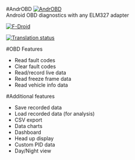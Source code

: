 #AndrOBD  [![AndrOBD](https://f-droid.org/repo/icons/com.fr3ts0n.ecu.gui.androbd.10305.png)](https://f-droid.org/repository/browse/?fdfilter=AndrOBD&fdid=com.fr3ts0n.ecu.gui.androbd)    
Android OBD diagnostics with any ELM327 adapter

[![F-Droid](https://f-droid.org/wiki/images/0/06/F-Droid-button_get-it-on.png)](https://f-droid.org/repository/browse/?fdfilter=AndrOBD&fdid=com.fr3ts0n.ecu.gui.androbd)

[![Translation status](https://hosted.weblate.org/widgets/androbd/-/shields-badge.svg)](https://hosted.weblate.org/engage/androbd/?utm_source=widget)

#OBD Features
* Read fault codes
* Clear fault codes
* Read/record live data
* Read freeze frame data
* Read vehicle info data

#Additional features
* Save recorded data
* Load recorded data (for analysis)
* CSV export
* Data charts
* Dashboard
* Head up display
* Custom PID data
* Day/Night view

